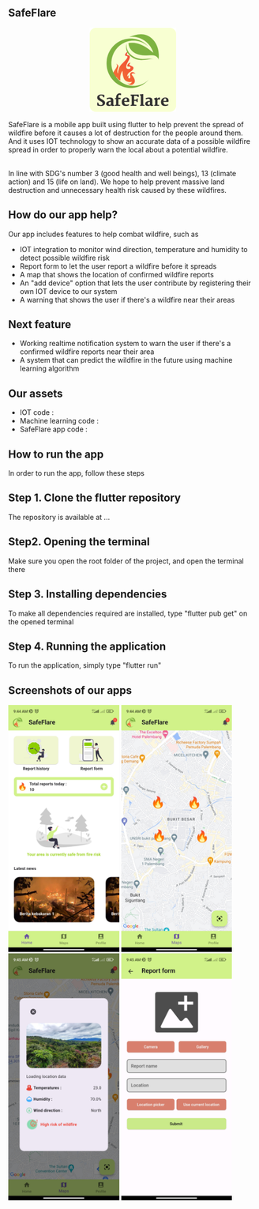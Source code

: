 ## SafeFlare
<p align="center">
  <img src="https://raw.githubusercontent.com/SafeFlare/.github/main/SafeFlare.png" />
</p>
SafeFlare is a mobile app built using flutter to help prevent the spread of wildfire before it causes a lot of destruction for the people around them. And it uses IOT technology to show an accurate data of a possible wildfire spread in order to properly warn the local about a potential wildfire.<br><br>

In line with SDG's number 3 (good health and well beings), 13 (climate action) and 15 (life on land). We hope to help prevent massive land destruction and unnecessary health risk caused by these wildfires.

## How do our app help?
Our app includes features to help combat wildfire, such as
- IOT integration to monitor wind direction, temperature and humidity to detect possible wildfire risk
- Report form to let the user report a wildfire before it spreads
- A map that shows the location of confirmed wildfire reports
- An "add device" option that lets the user contribute by registering their own IOT device to our system
- A warning that shows the user if there's a wildfire near their areas

## Next feature
- Working realtime notification system to warn the user if there's a confirmed wildfire reports near their area
- A system that can predict the wildfire in the future using machine learning algorithm

## Our assets
- IOT code :
- Machine learning code :
- SafeFlare app code :

## How to run the app
In order to run the app, follow these steps

## Step 1. Clone the flutter repository
The repository is available at ...

## Step2. Opening the terminal
Make sure you open the root folder of the project, and open the terminal there

## Step 3. Installing dependencies
To make all dependencies required are installed, type "flutter pub get" on the opened terminal

## Step 4. Running the application
To run the application, simply type "flutter run"

## Screenshots of our apps
<img src="https://raw.githubusercontent.com/SafeFlare/.github/main/Screenshot_2024-02-25-09-44-48-470_com.example.safe_flare.jpg" height="500" />
<img src="https://raw.githubusercontent.com/SafeFlare/.github/main/Screenshot_2024-02-25-09-44-56-981_com.example.safe_flare.jpg" height="500" />
<img src="https://raw.githubusercontent.com/SafeFlare/.github/main/Screenshot_2024-02-25-09-45-03-172_com.example.safe_flare.jpg" height="500" />
<img src="https://raw.githubusercontent.com/SafeFlare/.github/main/Screenshot_2024-02-25-09-45-10-032_com.example.safe_flare.jpg" height="500" />
